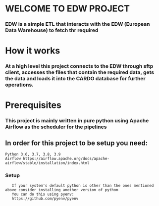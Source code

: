 # WELCOME TO EDW PROJECT

### EDW is a simple ETL that interacts with the EDW (European Data Warehouse) to fetch thr required

# How it works
### At a high level this project connects to the EDW through sftp client, accesses the files that contain the required data, gets the data and loads it into the CARDO database for further operations.

# Prerequisites

### This project is mainly written in pure python using Apache Airflow as the scheduler for the pipelines
## In order for this project to be setup you need:
    Python 3.6, 3.7, 3.8, 3.9
    Airflow https://airflow.apache.org/docs/apache-airflow/stable/installation/index.html

### Setup
       If your system's default python is other than the ones mentioned above consider installing another version of python
       You can do this using pyenv:
       https://github.com/pyenv/pyenv
